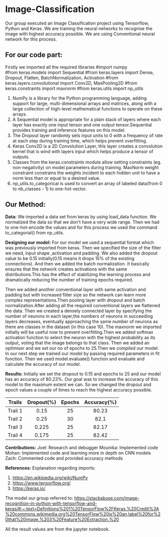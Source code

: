 # Image-Classification
Our group executed an Image Classification project using Tensorflow, Python and Keras.
We are training the neural networks to recognise the image with highest accuracy possible. We are using Conventional neural network for this process.

## For our code part:
Firstly we imported all the required libraries
#import numpy                                                                     
#from keras.models import Sequential
#from keras.layers import Dense, Dropout, Flatten, BatchNormalization, Activation
#from keras.layers.convolutional import Conv2D, MaxPooling2D
#from keras.constraints import maxnorm
#from keras.utils import np_utils

1. NumPy is a library for the Python programming language, adding support for large, multi-dimensional arrays and matrices, along with a large collection of high-level mathematical functions to operate on these arrays.
2. A Sequential model is appropriate for a plain stack of layers where each layer has exactly one input tensor and one output tensor.Sequential provides training and inference features on this model.
3. The Dropout layer randomly sets input units to 0 with a frequency of rate at each step during training time, which helps prevent overfitting.
4. Keras Conv2D is a 2D Convolution Layer, this layer creates a convolution kernel that is wind with layers input which helps produce a tensor of outputs.
5. Classes from the keras.constraints module allow setting constraints (eg. non-negativity) on model parameters during training. MaxNorm weight constraint constrains the weights incident to each hidden unit to have a norm less than or equal to a desired value.
6. np_utils.to_categorical is used to convert an array of labeled data(from 0 to nb_classes - 1) to one-hot vector.


## Our Method:
**Data:** We imported a data set from keras by using load_data function. We normalized the data so that we don't have a very wide range. Then we had to one-hot-encode the values and for this process we used the command to_categorial() from np_utils.

**Designing our model:** For our model we used a sequential format which was previously imported from keras. Then we specified the size of the filter we need, input shape ,activation and padding. We also added the dropout value to be 0.15 initially(0.15 means it drops 15% of the existing connections). And then we added the batch normalization. It basically ensures that the network creates activations with the same distributions.This has the effect of stabilizing the learning process and dramatically reducing the number of training epochs required.

Then we added another conventional layer with same activation and padding but with increased filter size so the network can learn more complex representations.Then pooling layer with dropout and batch normalization.After adding all the required conventional layers we flattened the data. Then we created a densely connected layer by specifying the number of neurons in each layer,the numbers of neurons in succeeding layers decreases, eventually approaching the same number of neurons as there are classes in the dataset (in this case 10). The maxnorm we imported initially will be useful now to prevent overfitting.Then we added softmax activation function to select the neuron with the highest probability as its output, voting that the image belongs to that class. Then we added an optimiser and we set our no of epochs to 25.Then we compiled our model. In our next step we trained our model by passing required parameters in fit function. Then we used model.evaluate()  function and evaluate and calculate the accuracy of our model. 

**Results:** 
Initially we set the dropout to 0.15 and epochs to 25 and our model has an accuracy of 80.23%. Our goal was to increase the accuracy of this model to the maximum extent we can. So we changed the dropout and epoch values a couple of times to reach the highest accuracy possible.

**Trails**|**Dropout(%)**|**Epochs**|**Accuracy(%)**
:-----:|:-----:|:-----:|:-----:
Trail 1|0.15|25|80.23
Trail 2|0.25|30|82.1
Trail 3|0.225|25|82.17
Trail 4|0.175|25|82.42

**Contributions:**
Joel: Research and debugger
Mounika: Implemented code 
Mohan: Implemented code and learning more in depth on CNN models
Zach: Commented code and provided accuracy methods

**References:**
Explanation regarding imports: 
1. https://en.wikipedia.org/wiki/NumPy
2. https://www.tensorflow.org/
3. https://keras.io/

The model our group referred to:
https://stackabuse.com/image-recognition-in-python-with-tensorflow-and-keras/#:~:text=Definitions%201%20TensorFlow%2FKeras.%20Credit%3A%20commons.wikimedia.org%20TensorFlow%20is%20an,label%20for%20that%20image.%203%20Feature%20Extraction.%20

All the result values are from the jupyter notebook.
